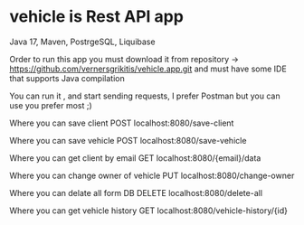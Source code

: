 # vehicle is Rest API app 

Java 17, Maven, PostrgeSQL, Liquibase

Order to run this app you must download it from repository -> 
https://github.com/vernersgrikitis/vehicle.app.git and must have some IDE that supports Java compilation

You can run it , and start sending requests, I prefer Postman but you can use you prefer most ;)

Where you can save client
POST localhost:8080/save-client

Where you can save vehicle
POST localhost:8080/save-vehicle

Where you can get client by email
GET localhost:8080/{email}/data

Where you can change owner of vehicle
PUT localhost:8080/change-owner

Where you can delate all form DB
DELETE localhost:8080/delete-all

Where you can get vehicle history
GET localhost:8080/vehicle-history/{id}
